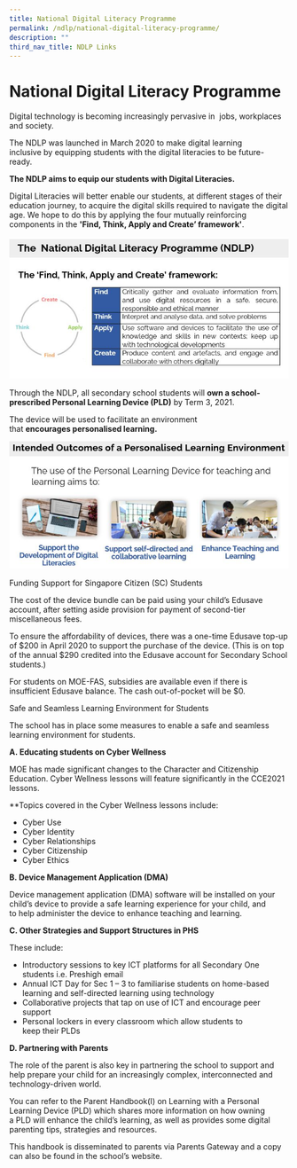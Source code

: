 ```yaml
---
title: National Digital Literacy Programme
permalink: /ndlp/national-digital-literacy-programme/
description: ""
third_nav_title: NDLP Links
---
```

# **National Digital Literacy Programme**

Digital technology is becoming increasingly pervasive in  jobs, workplaces and society.

The NDLP was launched in March 2020 to make digital learning inclusive by equipping students with the digital literacies to be future-ready. 


**The NDLP aims to equip our students with Digital Literacies.** 

Digital Literacies will better enable our students, at different stages of their education journey, to acquire the digital skills required to navigate the digital age. We hope to do this by applying the four mutually reinforcing components in the **'Find, Think, Apply and Create’ framework'**.

![](/images/ndlp1.jpg)

Through the NDLP, all secondary school students will **own a school-prescribed Personal Learning Device (PLD)** by Term 3, 2021.

The device will be used to facilitate an environment that **encourages personalised learning.**

![](/images/ndlp2.jpg)

Funding Support for Singapore Citizen (SC) Students

The cost of the device bundle can be paid using your child’s Edusave account, after setting aside provision for payment of second-tier miscellaneous fees.

To ensure the affordability of devices, there was a one-time Edusave top-up of $200 in April 2020 to support the purchase of the device. (This is on top of the annual $290 credited into the Edusave account for Secondary School students.)

For students on MOE-FAS, subsidies are available even if there is insufficient Edusave balance. The cash out-of-pocket will be $0. 

Safe and Seamless Learning Environment for Students  

  

The school has in place some measures to enable a safe and seamless learning environment for students.  
  

**A. Educating students on Cyber Wellness**  
  

MOE has made significant changes to the Character and Citizenship Education. Cyber Wellness lessons will feature significantly in the CCE2021 lessons.  

\*\*Topics covered in the Cyber Wellness lessons include:

* Cyber Use
* Cyber Identity
* Cyber Relationships
* Cyber Citizenship
* Cyber Ethics

  

**B. Device Management Application (DMA)**

Device management application (DMA) software will be installed on your child’s device to provide a safe learning experience for your child, and to help administer the device to enhance teaching and learning.


**C. Other Strategies and Support Structures in PHS**

These include:

* Introductory sessions to key ICT platforms for all Secondary One students i.e. Preshigh email
* Annual ICT Day for Sec 1 – 3 to familiarise students on home-based learning and self-directed learning using technology
* Collaborative projects that tap on use of ICT and encourage peer support
* Personal lockers in every classroom which allow students to keep their PLDs

  

**D. Partnering with Parents** 
  
The role of the parent is also key in partnering the school to support and help prepare your child for an increasingly complex, interconnected and technology-driven world.

You can refer to the Parent Handbook(I) on Learning with a Personal Learning Device (PLD) which shares more information on how owning a PLD will enhance the child’s learning, as well as provides some digital parenting tips, strategies and resources.

This handbook is disseminated to parents via Parents Gateway and a copy can also be found in the school’s website.